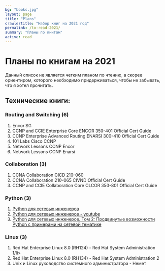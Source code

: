 ```yaml
---
bg: "books.jpg"
layout: page
title: "Plans"
crawlertitle: "Набор книг на 2021 год"
permalink: /to-read-2021/
summary: "Планы по книгам"
active: read
---
```


# Планы по книгам на 2021

<p>Данный список не является четким планом по чтению, а скорее ориентиром, которого необходимо придерживаться, чтобы не забывать, что я хотел прочитать.</p>

## Технические книги:

### Routing and Switching (6)
<ol>
  <li>Encor SG</li>
  <li>CCNP and CCIE Enterprise Core ENCOR 350-401 Official Cert Guide</li>
  <li>CCNP Enterprise Advanced Routing ENARSI 300-410 Official Cert Guide</li>
  <li>101 Labs Cisco CCNP</li>
  <li>Network Lessons CCNP Encor</li>
  <li>Network Lessons CCNP Enarsi</li>
</ol>

### Collaboration (3)
<ol>
  <li>CCNA Collaboration CICD 210-060</li>
  <li>CCNA Collaboration 210-065 CIVND Official Cert Guide</li>
  <li>CCNP and CCIE Collaboration Core CLCOR 350-801 Official Cert Guide</li>
</ol>

### Python (3)
<ol>
  <li><a href="https://pyneng.readthedocs.io/ru/latest/">Python для сетевых инженеров</a></li>
  <li><a href="https://www.youtube.com/playlist?list=PLah0HUih_ZRnJFNdZsWr2pNWgYETauGXo">Python для сетевых инженеров - youtube</a></li>
  <li><a href="https://advpyneng.readthedocs.io/ru/latest/">Python для сетевых инженеров. Том 2: Продвинутые возможности Python с примерами на сетевой тематике</a></li>
</ol>

### Linux (3)
<ol>
  <li>Red Hat Enterprise Linux 8.0 (RH124) - Red Hat System Administration 1/li>
  <li>Red Hat Enterprise Linux 8.0 (RH134) - Red Hat System Administration 2</li>
  <li>Unix и Linux руководство системного администратора - Немет</li>
</ol>